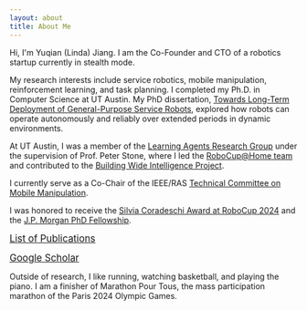 ```yaml
---
layout: about
title: About Me
---
```


Hi, I'm Yuqian (Linda) Jiang. I am the Co-Founder and CTO of a robotics startup currently in stealth mode.

My research interests include service robotics, mobile manipulation, reinforcement learning, and task planning. I completed my Ph.D. in Computer Science at UT Austin. My PhD dissertation, [Towards Long-Term Deployment of General-Purpose Service Robots](https://drive.google.com/file/d/1ytzEUoOSLtkD7eGfRoA5UIOF7IGax5EJ/view), explored how robots can operate autonomously and reliably over extended periods in dynamic environments. 

At UT Austin, I was a member of the [Learning Agents Research Group](http://www.cs.utexas.edu/~larg/index.php/Learning_Agents_Research_Group) under the supervision of Prof. Peter Stone, where I led the [RoboCup@Home team](https://www.cs.utexas.edu/~AustinVilla/athome/) and contributed to the [Building Wide Intelligence Project](http://www.cs.utexas.edu/~larg/bwi_web/). 

I currently serve as a Co-Chair of the IEEE/RAS [Technical Committee on Mobile Manipulation](https://mobile-manipulation.net/).

I was honored to receive the [Silvia Coradeschi Award at RoboCup 2024](https://www.robocup.org/silvia_coradeschi) and the [J.P. Morgan PhD Fellowship](https://www.jpmorgan.com/technology/artificial-intelligence/research-awards/phd-fellowship-2021).

[<span style="font-size:larger;">List of Publications</span>](https://yuqianjiang.us/publications.html)

[<span style="font-size:larger;">Google Scholar</span>](https://scholar.google.com/citations?user=3HAa8ni1oGUC)

Outside of research, I like running, watching basketball, and playing the piano. I am a finisher of Marathon Pour Tous, the mass participation marathon of the Paris 2024 Olympic Games.
